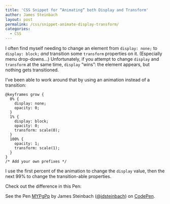 ```yaml
---
title: 'CSS Snippet for “Animating” both Display and Transform'
author: James Steinbach
layout: post
permalink: /css/snippet-animate-display-transform/
categories:
  - CSS
---
```

I often find myself needing to change an element from `display: none;` to `display: block;` *and* transition some `transform` properties on it. (Especially menu drop-downs&hellip;) Unfortunately, if you attempt to change `display` and `transform` at the same time, `display` “wins”: the element appears, but nothing gets transitioned.

I’ve been able to work around that by using an animation instead of a transition:

```
@keyframes grow {
  0% {
    display: none;
    opacity: 0;
  }
  1% {
    display: block;
    opacity: 0;
    transform: scale(0);
  }
  100% {
    opacity: 1;
    transform: scale(1);
  }
}
/* Add your own prefixes */
```

I use the first percent of the animation to change the `display` value, then the next 99% to change the transition-able properties.

Check out the difference in this Pen:

<p data-height="268" data-theme-id="0" data-slug-hash="MYPgPp" data-default-tab="result" data-user="jdsteinbach" class='codepen'>See the Pen <a href='http://codepen.io/jdsteinbach/pen/MYPgPp/'>MYPgPp</a> by James Steinbach (<a href='http://codepen.io/jdsteinbach'>@jdsteinbach</a>) on <a href='http://codepen.io'>CodePen</a>.</p>
<script async src="//assets.codepen.io/assets/embed/ei.js"></script>